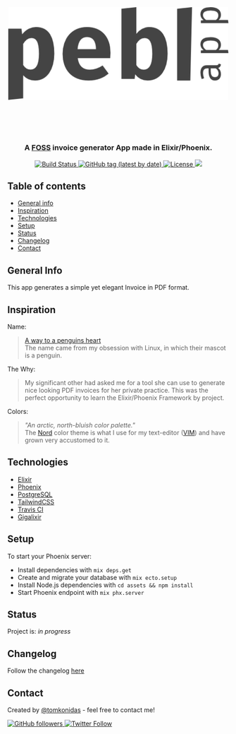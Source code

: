 <h1 align="center">
  <br><br>
  <a href="https://github.com/tomkonidas/pebl"><img src="./assets/static/images/pebl.png" alt="Pebl" width="500"></a>
  <br><br><br>
</h1>

<h3 align="center">A <a href="https://en.wikipedia.org/wiki/Free_and_open-source_software" target="_blank">FOSS</a> invoice generator App made in Elixir/Phoenix.</h3>

<p align="center">
  <a href="https://travis-ci.com/github/tomkonidas/pebl">
    <img src="https://travis-ci.com/tomkonidas/pebl.svg?branch=master" alt="Build Status">
  </a>
  <a href="https://img.shields.io/github/v/tag/tomkonidas/pebl">
    <img src="https://img.shields.io/github/v/tag/tomkonidas/pebl" alt="GitHub tag (latest by date)">
  </a>
  <a href="./LICENSE">
    <img src="https://img.shields.io/github/license/tomkonidas/pebl" alt="License">
  </a>
  <a href="https://pebl.app">
    <img src="https://img.shields.io/badge/demo-online-purple.svg">
  </a>
</p>

## Table of contents
* [General info](#general-info)
* [Inspiration](#inspiration)
* [Technologies](#technologies)
* [Setup](#setup)
* [Status](#status)
* [Changelog](#changelog)
* [Contact](#contact)

## General Info
This app generates a simple yet elegant Invoice in PDF format.

## Inspiration
Name:
> [A way to a penguins heart](https://animals.mom.me/penguins-love-life-6367.html)  
> The name came from my obsession with Linux, in which their mascot is a penguin. 

The Why:
> My significant other had asked me for a tool she can use to generate nice looking PDF invoices for her private practice.
> This was the perfect opportunity to learn the Elixir/Phoenix Framework by project.

Colors:
> _"An arctic, north-bluish color palette."_  
> The [Nord](https://www.nordtheme.com/) color theme is what I use for my text-editor ([VIM](https://neovim.io/)) and have grown very accustomed to it.

## Technologies
* [Elixir](https://elixir-lang.org/)
* [Phoenix](https://www.phoenixframework.org/)
* [PostgreSQL](https://www.postgresql.org/)
* [TailwindCSS](https://tailwindcss.com/)
* [Travis CI](https://travis-ci.com/)
* [Gigalixir](https://www.gigalixir.com/)

## Setup

To start your Phoenix server:

  * Install dependencies with `mix deps.get`
  * Create and migrate your database with `mix ecto.setup`
  * Install Node.js dependencies with `cd assets && npm install`
  * Start Phoenix endpoint with `mix phx.server`

## Status

Project is: _in progress_

## Changelog

Follow the changelog [here](./CHANGELOG.md)

## Contact

Created by [@tomkonidas](https://tomkonidas.com) - feel free to contact me!

<p>
  <a href="https://github.com/tomkonidas">
    <img alt="GitHub followers" src="https://img.shields.io/github/followers/tomkonidas?label=Follow&style=social">
  </a>
  <a href="https://twitter.com/tomkonidas">
    <img alt="Twitter Follow" src="https://img.shields.io/twitter/follow/tomkonidas?label=Follow&style=social">
  </a>
</p>
